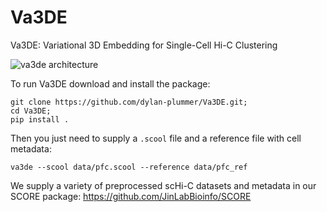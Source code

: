# Va3DE
Va3DE: Variational 3D Embedding for Single-Cell Hi-C Clustering

![va3de architecture](https://github.com/dylan-plummer/Va3DE/blob/main/assets/images/model.png)

To run Va3DE download and install the package:

```
git clone https://github.com/dylan-plummer/Va3DE.git;
cd Va3DE;
pip install .
```

Then you just need to supply a `.scool` file and a reference file with cell metadata:

```
va3de --scool data/pfc.scool --reference data/pfc_ref 
```

We supply a variety of preprocessed scHi-C datasets and metadata in our SCORE package: https://github.com/JinLabBioinfo/SCORE
